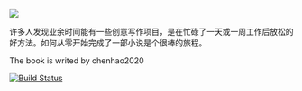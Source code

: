 ![](http://qiniu.creativewriting.cn/book2.png)

许多人发现业余时间能有一些创意写作项目，是在忙碌了一天或一周工作后放松的好方法。如何从零开始完成了一部小说是个很棒的旅程。

The book is writed by chenhao2020

[![Build Status](https://dev.azure.com/creativewritingcn/creativewriting/_apis/build/status/gitbook?branchName=master)](https://dev.azure.com/creativewritingcn/creativewriting/_build/latest?definitionId=2&branchName=master)
